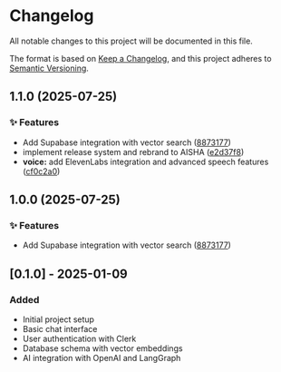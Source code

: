 # Changelog

All notable changes to this project will be documented in this file.

The format is based on [Keep a Changelog](https://keepachangelog.com/en/1.0.0/),
and this project adheres to [Semantic Versioning](https://semver.org/spec/v2.0.0.html).

## 1.1.0 (2025-07-25)


### ✨ Features

* Add Supabase integration with vector search ([8873177](https://github.com-alexandervtr/AlexanderVTr/aipartner/commit/887317703d0d7f7c053f01dc98df86997488e9ad))
* implement release system and rebrand to AISHA ([e2d37f8](https://github.com-alexandervtr/AlexanderVTr/aipartner/commit/e2d37f83662dcc68c6fa775d2f1f219edf2c027b))
* **voice:** add ElevenLabs integration and advanced speech features ([cf0c2a0](https://github.com-alexandervtr/AlexanderVTr/aipartner/commit/cf0c2a0b718b08728327db54355390dc4337fdff))

## 1.0.0 (2025-07-25)


### ✨ Features

* Add Supabase integration with vector search ([8873177](https://github.com-alexandervtr/AlexanderVTr/aipartner/commit/887317703d0d7f7c053f01dc98df86997488e9ad))

## [0.1.0] - 2025-01-09

### Added

- Initial project setup
- Basic chat interface
- User authentication with Clerk
- Database schema with vector embeddings
- AI integration with OpenAI and LangGraph
